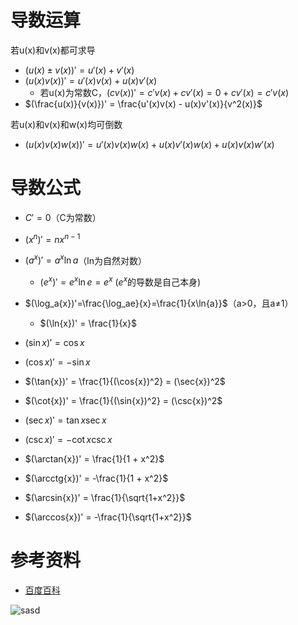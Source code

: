 # 导数运算
若u(x)和v(x)都可求导
- $(u(x) \pm v(x))' = u'(x) + v'(x)$
- $(u(x)v(x))' = u'(x)v(x) + u(x)v'(x)$
  - 若u(x)为常数C，$(cv(x))' = c'v(x) + cv'(x) = 0 + cv'(x) = c'v(x$)
- $(\frac{u(x)}{v(x)})' = \frac{u'(x)v(x) - u(x)v'(x)}{v^2(x)}$

若u(x)和v(x)和w(x)均可倒数

- $(u(x)v(x)w(x))' = u'(x)v(x)w(x) + u(x)v'(x)w(x) + u(x)v(x)w'(x)$

# 导数公式
- $C' = 0$（C为常数）
- $(x^n)' = nx^{n-1}$
- $(a^x)'=a^x\ln{a}$（ln为自然对数）
  - $(e^x)' = e^x\ln{e}= e^x$ ($e^x$的导数是自己本身)
- $(\log_a{x})'=\frac{\log_ae}{x}=\frac{1}{x\ln{a}}$（a>0，且a≠1）
  - $(\ln{x})' = \frac{1}{x}$
  
- $(\sin{x})' = \cos{x}$
- $(\cos{x})' = -\sin{x}$
- $(\tan{x})' = \frac{1}{(\cos{x})^2} = (\sec{x})^2$
- $(\cot{x})' = \frac{1}{(\sin{x})^2} = (\csc{x})^2$
- $(\sec{x})' = \tan{x}\sec{x}$
- $(\csc{x})' = -\cot{x}\csc{x}$
- $(\arctan{x})' = \frac{1}{1 + x^2}$
- $(\arcctg{x})' = -\frac{1}{1 + x^2}$
- $(\arcsin{x})' = \frac{1}{\sqrt{1+x^2}}$
- $(\arccos{x})' = -\frac{1}{\sqrt{1+x^2}}$

# 参考资料
- [百度百科](https://baike.baidu.com/item/%E6%B1%82%E5%AF%BC)

![sasd](https://gss0.baidu.com/7Po3dSag_xI4khGko9WTAnF6hhy/zhidao/wh%3D600%2C800/sign=e5d0423c46fbfbeddc0c3e7948c0db0e/32fa828ba61ea8d34260a7079a0a304e251f5877.jpg)